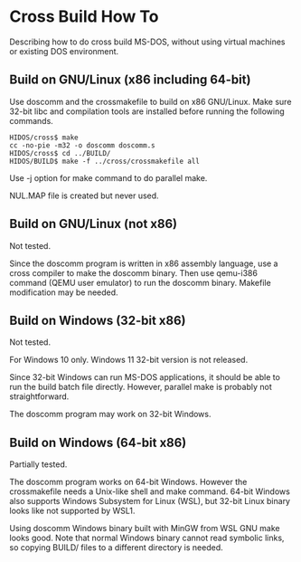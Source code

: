 # Cross Build How To

Describing how to do cross build MS-DOS, without using virtual machines or existing DOS environment.

## Build on GNU/Linux (x86 including 64-bit)

Use doscomm and the crossmakefile to build on x86 GNU/Linux.
Make sure 32-bit libc and compilation tools are installed before running the following commands.

```
HIDOS/cross$ make
cc -no-pie -m32 -o doscomm doscomm.s
HIDOS/cross$ cd ../BUILD/
HIDOS/BUILD$ make -f ../cross/crossmakefile all
```

Use -j option for make command to do parallel make.

NUL.MAP file is created but never used.

## Build on GNU/Linux (not x86)

Not tested.

Since the doscomm program is written in x86 assembly language, use a cross compiler to make the doscomm binary.
Then use qemu-i386 command (QEMU user emulator) to run the doscomm binary.
Makefile modification may be needed.

## Build on Windows (32-bit x86)

Not tested.

For Windows 10 only.
Windows 11 32-bit version is not released.

Since 32-bit Windows can run MS-DOS applications, it should be able to run the build batch file directly.
However, parallel make is probably not straightforward.

The doscomm program may work on 32-bit Windows.

## Build on Windows (64-bit x86)

Partially tested.

The doscomm program works on 64-bit Windows.
However the crossmakefile needs a Unix-like shell and make command.
64-bit Windows also supports Windows Subsystem for Linux (WSL), but 32-bit Linux binary looks like not supported by WSL1.

Using doscomm Windows binary built with MinGW from WSL GNU make looks good.
Note that normal Windows binary cannot read symbolic links, so copying BUILD/ files to a different directory is needed.
